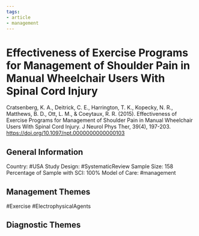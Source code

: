 ```yaml
---
tags:
- article
- management
---
```


# Effectiveness of Exercise Programs for Management of Shoulder Pain in Manual Wheelchair Users With Spinal Cord Injury
Cratsenberg, K. A., Deitrick, C. E., Harrington, T. K., Kopecky, N. R., Matthews, B. D., Ott, L. M., & Coeytaux, R. R. (2015). Effectiveness of Exercise Programs for Management of Shoulder Pain in Manual Wheelchair Users With Spinal Cord Injury. J Neurol Phys Ther, 39(4), 197-203. https://doi.org/10.1097/npt.0000000000000103 

## General Information
Country: #USA 
Study Design: #SystematicReview 
Sample Size: 158
Percentage of Sample with SCI: 100%
Model of Care: #management 

## Management Themes
#Exercise #ElectrophysicalAgents 

## Diagnostic Themes
